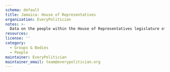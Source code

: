 ```yaml
---
schema: default
title: Jamaica: House of Representatives
organization: EveryPolitician
notes: >-
  Data on the people within the House of Representatives legislature of Jamaica.
resources:
license: ''
category:
  - Groups & Bodies
  - People
maintainer: EveryPolitician
maintainer_email: team@everypolitician.org
---
```

